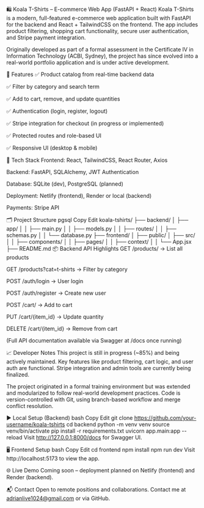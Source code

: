 🛍️ Koala T-Shirts – E-commerce Web App (FastAPI + React)
Koala T-Shirts is a modern, full-featured e-commerce web application built with FastAPI for the backend and React + TailwindCSS on the frontend. The app includes product filtering, shopping cart functionality, secure user authentication, and Stripe payment integration.

Originally developed as part of a formal assessment in the Certificate IV in Information Technology (ACBI, Sydney), the project has since evolved into a real-world portfolio application and is under active development.

🚀 Features
✅ Product catalog from real-time backend data

✅ Filter by category and search term

✅ Add to cart, remove, and update quantities

✅ Authentication (login, register, logout)

✅ Stripe integration for checkout (in progress or implemented)

✅ Protected routes and role-based UI

✅ Responsive UI (desktop & mobile)

🔧 Tech Stack
Frontend: React, TailwindCSS, React Router, Axios

Backend: FastAPI, SQLAlchemy, JWT Authentication

Database: SQLite (dev), PostgreSQL (planned)

Deployment: Netlify (frontend), Render or local (backend)

Payments: Stripe API

🗂️ Project Structure
pgsql
Copy
Edit
koala-tshirts/
├── backend/
│   ├── app/
│   │   ├── main.py
│   │   ├── models.py
│   │   ├── routes/
│   │   ├── schemas.py
│   │   └── database.py
├── frontend/
│   ├── public/
│   ├── src/
│   │   ├── components/
│   │   ├── pages/
│   │   ├── context/
│   │   └── App.jsx
├── README.md
📦 Backend API Highlights
GET /products/ → List all products

GET /products?cat=t-shirts → Filter by category

POST /auth/login → User login

POST /auth/register → Create new user

POST /cart/ → Add to cart

PUT /cart/{item_id} → Update quantity

DELETE /cart/{item_id} → Remove from cart

(Full API documentation available via Swagger at /docs once running)

📈 Developer Notes
This project is still in progress (~85%) and being actively maintained.
Key features like product filtering, cart logic, and user auth are functional. Stripe integration and admin tools are currently being finalized.

The project originated in a formal training environment but was extended and modularized to follow real-world development practices. Code is version-controlled with Git, using branch-based workflow and merge conflict resolution.

▶️ Local Setup (Backend)
bash
Copy
Edit
git clone https://github.com/your-username/koala-tshirts
cd backend
python -m venv venv
source venv/bin/activate
pip install -r requirements.txt
uvicorn app.main:app --reload
Visit http://127.0.0.1:8000/docs for Swagger UI.

🖥️ Frontend Setup
bash
Copy
Edit
cd frontend
npm install
npm run dev
Visit http://localhost:5173 to view the app.

🌐 Live Demo
Coming soon – deployment planned on Netlify (frontend) and Render (backend).

📬 Contact
Open to remote positions and collaborations.
Contact me at adrianlive1024@gmail.com or via GitHub.
